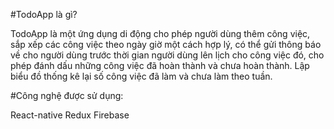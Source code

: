 #TodoApp là gì?

TodoApp là một ứng dụng di động cho phép người dùng thêm công việc, sắp xếp các công việc theo ngày giờ một cách hợp lý, có thể gửi thông báo về cho người dùng trước thời gian người dùng lên lịch cho công việc đó, cho phép đánh dấu những công việc đã hoàn thành và chưa hoàn thành. Lập biểu đồ thống kê lại số công việc đã làm và chưa làm theo tuần.

#Công nghệ được sử dụng:

React-native
Redux
Firebase
